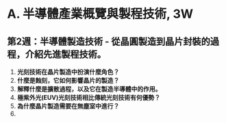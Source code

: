 # A. 半導體產業概覽與製程技術, 3W
## 第2週：半導體製造技術 - 從晶圓製造到晶片封裝的過程，介紹先進製程技術。
1. **光刻技術在晶片製造中扮演什麼角色？**
2. **什麼是蝕刻，它如何影響晶片的製造？**
3. **解釋什麼是擴散過程，以及它在製造半導體中的作用。**
4. **極紫外光(EUV)光刻技術相比傳統光刻技術有何優勢？**
5. **為什麼晶片製造需要在無塵室中進行？**
6. 
